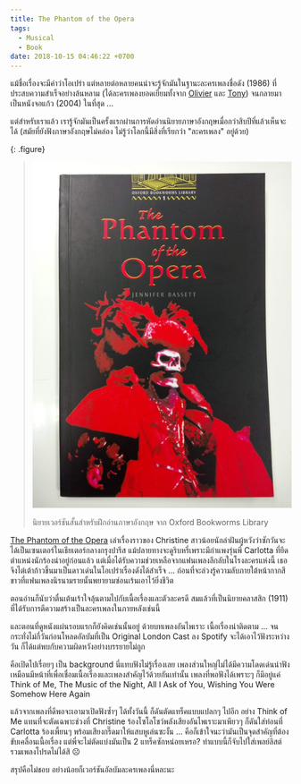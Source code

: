 ```yaml
---
title: The Phantom of the Opera
tags:
  - Musical
  - Book
date: 2018-10-15 04:46:22 +0700
---
```


แม้ชื่อเรื่องจะมีคำว่าโอเปร่า แต่หลายต่อหลายคนน่าจะรู้จักมันในฐานะละครเพลงชื่อดัง (1986) ที่ประสบความสำเร็จอย่างล้นหลาม (ได้ละครเพลงยอดเยี่ยมทั้งจาก [Olivier][] และ [Tony][]) จนกลายมาเป็นหนังจอแก้ว (2004) ในที่สุด ...

แต่สำหรับเราแล้ว เรารู้จักมันเป็นครั้งแรกผ่านการหัดอ่านนิยายภาษาอังกฤษเมื่อกว่าสิบปีที่แล้วเห็นจะได้ (สมัยที่ยังฟังภาษาอังกฤษไม่คล่อง ไม่รู้ว่าโลกนี้มีสิ่งที่เรียกว่า "ละครเพลง" อยู่ด้วย)

{: .figure}
> ![](/images/book/the-phantom-of-the-opera.jpg)
>
> นิยายเวอร์ชันสั้นสำหรับฝึกอ่านภาษาอังกฤษ จาก Oxford Bookworms Library

[The Phantom of the Opera][] เล่าเรื่องราวของ Christine สาวน้อยนักล่าฝันผู้หวังว่าซักวันจะได้เป็นเซนเตอร์ในเธียเตอร์กลางกรุงปารีส แม้ปลายทางจะดูริบหรี่เพราะมีกำแพงรุ่นพี่ Carlotta ที่ยึดตำแหน่งนักร้องนำอยู่ก่อนแล้ว แต่เมื่อได้รับความช่วยเหลือจากแฟนเพลงลึกลับในโรงละครแห่งนี้ เธอจึงไต่เต้าก้าวขึ้นมาเป็นดาวเด่นในโอเปร่าเรื่องดังได้สำเร็จ ... ก่อนที่จะล่วงรู้ความลับภายใต้หน้ากากสีขาวที่แฟนเพลงนิรนามรายนั้นพยายามซ่อนเร้นเอาไว้ยิ่งชีวิต

ตอนอ่านก็นับว่าตื่นเต้นเร้าใจลุ้นตามไปกับเนื้อเรื่องและตัวละครดี สมแล้วที่เป็นนิยายคลาสสิก (1911) ที่ได้รับการตีความสร้างเป็นละครเพลงในภายหลังเช่นนี้

และตอนที่ดูหนังแผ่นรอบแรกก็ยังคิดเช่นนั้นอยู่ ด้วยบทเพลงอันไพเราะ เนื้อเรื่องน่าติดตาม ... จนกระทั่งไม่กี่วันก่อนโหลดอัลบัมที่เป็น Original London Cast ลง Spotify จะได้เอาไว้ฟังระหว่างวัน ก็ได้แต่พบกับความผิดหวังอย่างบรรยายไม่ถูก

คือเปิดไปเรื่อยๆ เป็น background นี่แทบฟังไม่รู้เรื่องเลย เพลงส่วนใหญ่ไม่ได้มีความโดดเด่นน่าฟัง เหมือนมีหน้าที่เพื่อเชื่อมเนื้อเรื่องและเพลงสำคัญไว้ด้วยกันเท่านั้น เพลงที่พอฟังได้เพราะๆ ก็มีอยู่แค่ Think of Me, The Music of the Night, All I Ask of You, Wishing You Were Somehow Here Again

แล้วจากเพลงที่ดีพอจะเอามาเปิดฟังซ้ำๆ ได้ทั้งวันนี้ ก็ดันตัดแทร็คแบบแปลกๆ ไปอีก อย่าง Think of Me แทนที่จะตัดเฉพาะช่วงที่ Christine ร้องโซโลโชว์พลังเสียงอันไพเราะมาเพียวๆ ก็ดันใส่ท่อนที่ Carlotta ร้องเพี้ยนๆ พร้อมเสียงกรี๊ดมาให้แสบหูเล่นซะงั้น ... คือก็เข้าใจนะว่ามันเป็นจุดสำคัญที่ต้องขับเคลื่อนเนื้อเรื่อง แต่พี่จะไม่ตัดแบ่งมันเป็น 2 แทร็คซักหน่อยเหรอ? ทำแบบนี้ก็จับไปใส่เพลย์ลิสต์รวมเพลงโปรดไม่ได้สิ ☹️

สรุปคือไม่ชอบ อย่างน้อยก็เวอร์ชันอัลบัมละครเพลงนี่หละนะ


[Olivier]: //en.wikipedia.org/wiki/Laurence_Olivier_Award
[Tony]: //en.wikipedia.org/wiki/Tony_Award
[The Phantom of the Opera]: //en.wikipedia.org/wiki/The_Phantom_of_the_Opera
